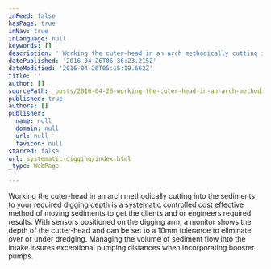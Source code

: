 ```yaml
---
inFeed: false
hasPage: true
inNav: true
inLanguage: null
keywords: []
description: ' Working the cuter-head in an arch methodically cutting into the sediments to your required digging depth is a systematic controlled cost effective method of moving sediments to get the clients and or engineers required results. With sensors positioned on the digging arm, a monitor shows the depth of the cutter-head and can be set to a 10mm tolerance to eliminate over or under dredging. Managing the volume of sediment flow into the intake insures exceptional pumping distances when incorporating booster pumps.'
datePublished: '2016-04-26T06:36:23.215Z'
dateModified: '2016-04-26T05:15:19.662Z'
title: ''
author: []
sourcePath: _posts/2016-04-26-working-the-cuter-head-in-an-arch-methodically-cutting-into.md
published: true
authors: []
publisher:
  name: null
  domain: null
  url: null
  favicon: null
starred: false
url: systematic-digging/index.html
_type: WebPage

---
```

Working the cuter-head in an arch methodically cutting into the sediments to your required digging depth is a systematic controlled cost effective method of moving sediments to get the clients and or engineers required results. With sensors positioned on the digging arm, a monitor shows the depth of the cutter-head and can be set to a 10mm tolerance to eliminate over or under dredging. Managing the volume of sediment flow into the intake insures exceptional pumping distances when incorporating booster pumps.